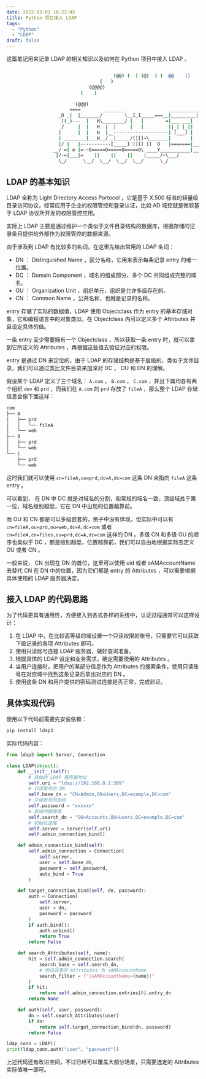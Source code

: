 ```yaml
---
date: 2022-03-01 16:22:45
title: Python 项目接入 LDAP
tags:
  - "Python"
  - "LDAP"
draft: false
---
```


这篇笔记用来记录 LDAP 的相关知识以及如何在 Python 项目中接入 LDAP 。

<!--more-->

```bash

                                       (@@) (  ) (@)  ( )  @@    ()    @     O     @     O      @
                                  (   )
                              (@@@@)
                           (    )

                         (@@@)
                       ====        ________                ___________
                   _D _|  |_______/        \__I_I_____===__|_________|
                    |(_)---  |   H\________/ |   |        =|___ ___|      _________________
                    /     |  |   H  |  |     |   |         ||_| |_||     _|                \_____A
                   |      |  |   H  |__--------------------| [___] |   =|                        |
                   | ________|___H__/__|_____/[][]~\_______|       |   -|                        |
                   |/ |   |-----------I_____I [][] []  D   |=======|____|________________________|_
                 __/ =| o |=-~O=====O=====O=====O\ ____Y___________|__|__________________________|_
                  |/-=|___|=    ||    ||    ||    |_____/~\___/          |_D__D__D_|  |_D__D__D_|
                   \_/      \__/  \__/  \__/  \__/      \_/               \_/   \_/    \_/   \_/

```

## LDAP 的基本知识

LDAP 全称为 Light Directory Access Portocol ，它是基于 X.500 标准的轻量级目录访问协议，经常应用于企业的权限管控和登录认证，比如 AD 域控就是微软基于 LDAP 协议所开发的权限管控应用。

实际上 LDAP 主要是通过维护一个类似于文件目录结构的数据库，根据存储的记录条目提供给外部作为权限管控的数据来源。

由于涉及到 LDAP 有比较多的名词，在这里先给出常用的 LDAP 名词：

- DN ： Distinguished Name ，区分名称，它用来表示每条记录 entry 的唯一位置。
- DC ： Domain Component ，域名的组成部分，多个 DC 共同组成完整的域名。
- OU ： Organization Unit ，组织单元，组织是允许多级存在的。
- CN ： Common Name ，公共名称，也就是记录的名称。

entry 存储了实际的数据值，LDAP 使用 Objectclass 作为 entry 的基本存储对象，它和编程语言中的对象类似，在 Objectclass 内可以定义多个 Attributes 并且设定具体的值。

一条 entry 至少需要拥有一个 Objectclass ，所以获取一条 entry 时，就可以拿到它所定义的 Attributes ，再根据这些值去验证对应的权限。

entry 是通过 DN 来定位的，由于 LDAP 的存储结构是基于层级的，类似于文件目录，我们可以通过类比文件目录来加深对 DC ， OU 和 DN 的理解。

假设某个 LDAP 定义了三个域名： `A.com` ， `B.com` ， `C.com` ，并且下属均各有两个组织 `dev` 和 `prd` ，而我们在 `A.com` 的 `prd` 存放了 `fileA` ，那么整个 LDAP 存储信息会像下面这样：

```bash
com
├── A
│   ├── prd
│   │   └── fileA
│   └── web
├── B
│   ├── prd
│   └── web
└── C
    ├── prd
    └── web
```

这时我们就可以使用 `cn=fileA,ou=prd,dc=A,dc=com` 这条 DN 来指向 `fileA` 这条 entry 。

可以看到， 在 DN 中 DC 就是对域名的分割，和常规的域名一致，顶级域处于第一位，域名级别越低，它在 DN 中出现的位置越靠前。

而 OU 和 CN 都是可以多级嵌套的，例子中没有体现，但实际中可以有 `cn=fileA,ou=prd,ou=web,dc=A,dc=com` 或者 `cn=fileA,cn=files,ou=prd,dc=A,dc=com` 这样的 DN 。多级 CN 和多级 OU 的顺序也类似于 DC ，都是级别越低，位置越靠前，我们可以自由地根据实际去定义 OU 或者 CN 。

一般来说， CN 出现在 DN 的首位，这里可以使用 uid 或者 sAMAccountName 去替代 CN 在 DN 中的位置，因为它们都是 entry 的 Attributes ，可以需要根据具体使用的 LDAP 服务器决定。

## 接入 LDAP 的代码思路

为了代码更具有通用性，方便接入到各式各样的系统中，认证过程通常可以这样设计：

1. 在 LDAP 中，在比较高等级的域设置一个只读权限的账号，只需要它可以获取下级记录的各项 Attributes 即可。
2. 使用只读账号连接 LDAP 服务器，做好查询准备。
3. 根据具体的 LDAP 设定和业务需求，确定需要使用的 Attributes 。
4. 当用户连接时，把用户的某部分信息作为 Attributes 的搜索条件，使用只读账号在对应域中找到这条记录后拿出对应的 DN 。
5. 使用这条 DN 和用户提供的密码测试连接是否正常，完成验证。

## 具体实现代码

使用以下代码前需要先安装依赖：

```bash
pip install ldap3
```

实际代码内容：

```python
from ldap3 import Server, Connection

class LDAP(object):
    def __init__(self):
        # 具体的 LDAP 服务器地址
        self.uri = "ldap://192.168.0.1:389"
        # 只读账号的 DN
        self.base_dn = "CN=Admin,ON=Users,DC=example,DC=com"
        # 只读账号的密码
        self.password = "xxxxxx"
        # 具体的搜索域
        self.search_dn = "OU=Accounts,OU=Users,DC=example,DC=com"
        # 初始化连接
        self.server = Server(self.uri)
        self.admin_connection_bind()

    def admin_connection_bind(self):
        self.admin_connection = Connection(
            self.server,
            user = self.base_dn,
            password = self.password,
            auto_bind = True
        )

    def target_connection_bind(self, dn, password):
        auth = Connection(
            self.server,
            user = dn,
            password = password
        )
        if auth.bind():
            auth.unbind()
            return True
        return False

    def search_Attributes(self, name):
        hit = self.admin_connection.search(
            search_base = self.search_dn,
            # 假设这里的 Attributes 为 sAMAccountName
            search_filter = f"(sAMAccountName={name})"
        )
        if hit:
            return self.admin_connection.entries[0].entry_dn
        return None

    def auth(self, user, password):
        dn = self.search_Attributes(user)
        if dn:
            return self.target_connection_bind(dn, password)
        return False

ldap_conn = LDAP()
print(ldap_conn.auth("user", "password"))
```

上述代码还有改进空间，不过已经可以覆盖大部分场景，只需要选定的 Attributes 实际值唯一即可。
